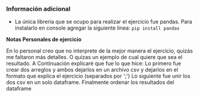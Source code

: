 ### Información adicional

- La única libreria que se ocupo para realizar el ejercicio fue pandas. Para instalarlo en console agregar la siguiente linea: `pip install pandas`

**Notas Personales de ejercicio**

En lo personal creo que no interprete de la mejor manera el ejercicio, quizás me faltaron más detalles.  O quizas un ejemplo de cual quiere que sea el resultado.
A Continuación explicaré que fue lo que hice: 
	Lo primero fue crear dos arreglos y ambos dejarlos en un archivo csv y dejarlos en el formato que explica el ejercicio (separados por ';')
	Lo siguiente fue unir los dos csv en un solo dataframe.
	Finalmente ordenar los resultados del dataframe
